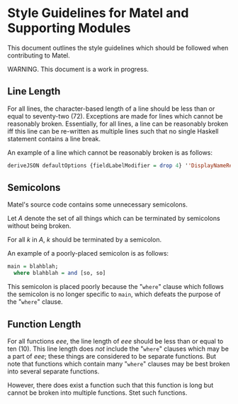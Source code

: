 # Style Guidelines for Matel and Supporting Modules
This document outlines the style guidelines which should be followed when contributing to Matel.

WARNING.  This document is a work in progress.
## Line Length
For all lines, the character-based length of a line should be less than or equal to seventy-two (72).  Exceptions are made for lines which cannot be reasonably broken.  Essentially, for all lines, a line can be reasonably broken iff this line can be re-written as multiple lines such that no single Haskell statement contains a line break.

An example of a line which cannot be reasonably broken is as follows:
```haskell
deriveJSON defaultOptions {fieldLabelModifier = drop 4} ''DisplayNameResponse;
```
## Semicolons
Matel's source code contains some unnecessary semicolons.

Let _A_ denote the set of all things which can be terminated by semicolons without being broken.

For all _k_ in _A_, _k_ should be terminated by a semicolon.

An example of a poorly-placed semicolon is as follows:
```haskell
main = blahblah;
  where blahblah = and [so, so]
```
This semicolon is placed poorly because the "`where`" clause which follows the semicolon is no longer specific to `main`, which defeats the purpose of the "`where`" clause.
## Function Length
For all functions _eee_, the line length of _eee_ should be less than or equal to ten (10).  This line length does _not_ include the "`where`" clauses which may be a part of _eee_; these things are considered to be separate functions.  But note that functions which contain many "`where`" clauses may be best broken into several separate functions.

However, there does exist a function such that this function is long but cannot be broken into multiple functions.  Stet such functions.
